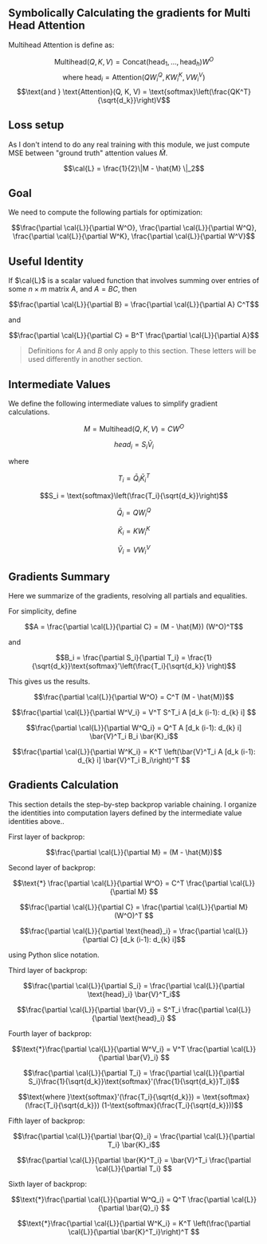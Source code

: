 ## Symbolically Calculating the gradients for Multi Head Attention

Multihead Attention is define as:

$$\text{Multihead}(Q,K,V) = \text{Concat}(\text{head}_1, \dots, \text{head}_h)W^O$$
$$\text{where } \text{head}_i = \text{Attention}(QW_i^Q, KW_i^K, VW_i^V)$$
$$\text{and } \text{Attention}(Q, K, V) = \text{softmax}\left(\frac{QK^T}{\sqrt{d_k}}\right)V$$


## Loss setup

As I don't intend to do any real training with this module, we just compute MSE between "ground truth" attention values $\hat{M}$. 

$$\cal{L} = \frac{1}{2}\|M - \hat{M} \|_2$$


## Goal

We need to compute the following partials for optimization:

$$\frac{\partial \cal{L}}{\partial W^O}, \frac{\partial \cal{L}}{\partial W^Q}, \frac{\partial \cal{L}}{\partial W^K}, \frac{\partial \cal{L}}{\partial W^V}$$

## Useful Identity

If $\cal{L}$ is a scalar valued function that involves summing over entries of some $n \times m$ matrix $A$, and $A=BC$, then

$$\frac{\partial \cal{L}}{\partial B} = \frac{\partial \cal{L}}{\partial A} C^T$$

and 

$$\frac{\partial \cal{L}}{\partial C} = B^T \frac{\partial \cal{L}}{\partial A}$$

>Definitions for $A$ and $B$ only apply to this section. These letters will be used differently in another section.

## Intermediate Values

We define the following intermediate values to simplify gradient calculations.

$$M = \text{Multihead}(Q,K,V) = CW^O$$

$$head_i = S_i \bar{V}_i$$

where

$$T_i = \bar{Q}_i \bar{K}_i^T$$

$$S_i = \text{softmax}\left(\frac{T_i}{\sqrt{d_k}}\right)$$

$$\bar{Q}_i = QW_i^Q $$

$$\bar{K}_i = KW_i^K$$

$$\bar{V}_i = VW_i^V$$


## Gradients Summary

Here we summarize of the gradients, resolving all partials and equalities.

For simplicity, define

$$A = \frac{\partial \cal{L}}{\partial C} = (M - \hat{M}) (W^O)^T$$

and

$$B_i = \frac{\partial S_i}{\partial T_i} = \frac{1}{\sqrt{d_k}}\text{softmax}'\left(\frac{T_i}{\sqrt{d_k}} \right)$$

This gives us the results.

$$\frac{\partial \cal{L}}{\partial W^O} = C^T (M - \hat{M})$$

$$\frac{\partial \cal{L}}{\partial W^V_i} = V^T S^T_i A [d_k (i-1): d_{k} i] $$

$$\frac{\partial \cal{L}}{\partial W^Q_i} = Q^T A [d_k (i-1): d_{k} i] \bar{V}^T_i B_i \bar{K}_i$$

$$\frac{\partial \cal{L}}{\partial W^K_i} = K^T \left(\bar{V}^T_i A [d_k (i-1): d_{k} i] \bar{V}^T_i B_i\right)^T $$


## Gradients Calculation

This section details the step-by-step backprop variable chaining. I organize the identities into computation layers defined by the intermediate value identities above..

First layer of backprop:

$$\frac{\partial \cal{L}}{\partial M} = (M - \hat{M})$$

Second layer of backprop:

$$\text{*} \frac{\partial \cal{L}}{\partial W^O} = C^T \frac{\partial \cal{L}}{\partial M} $$

$$\frac{\partial \cal{L}}{\partial C} = \frac{\partial \cal{L}}{\partial M} (W^O)^T $$

$$\frac{\partial \cal{L}}{\partial \text{head}_i} = \frac{\partial \cal{L}}{\partial C} [d_k (i-1): d_{k} i]$$

using Python slice notation.

Third layer of backprop:

$$\frac{\partial \cal{L}}{\partial S_i} =  \frac{\partial \cal{L}}{\partial \text{head}_i} \bar{V}^T_i$$

$$\frac{\partial \cal{L}}{\partial \bar{V}_i} = S^T_i \frac{\partial \cal{L}}{\partial \text{head}_i} $$

Fourth layer of backprop:

$$\text{*}\frac{\partial \cal{L}}{\partial W^V_i} = V^T \frac{\partial \cal{L}}{\partial \bar{V}_i} $$

$$\frac{\partial \cal{L}}{\partial T_i} = \frac{\partial \cal{L}}{\partial S_i}\frac{1}{\sqrt{d_k}}\text{softmax}'(\frac{1}{\sqrt{d_k}}T_i)$$

$$\text{where }\text{softmax}'(\frac{T_i}{\sqrt{d_k}}) = \text{softmax}(\frac{T_i}{\sqrt{d_k}}) (1-\text{softmax}(\frac{T_i}{\sqrt{d_k}}))$$

Fifth layer of backprop:

$$\frac{\partial \cal{L}}{\partial \bar{Q}_i} = \frac{\partial \cal{L}}{\partial T_i} \bar{K}_i$$

$$\frac{\partial \cal{L}}{\partial \bar{K}^T_i} = \bar{V}^T_i \frac{\partial \cal{L}}{\partial T_i} $$

Sixth layer of backprop:

$$\text{*}\frac{\partial \cal{L}}{\partial W^Q_i} = Q^T \frac{\partial \cal{L}}{\partial \bar{Q}_i} $$

$$\text{*}\frac{\partial \cal{L}}{\partial W^K_i} = K^T \left(\frac{\partial \cal{L}}{\partial \bar{K}^T_i}\right)^T $$


